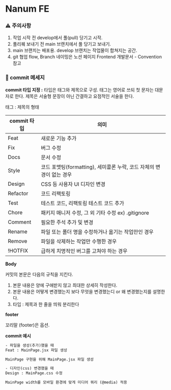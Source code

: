 # Nanum FE

### ⚠️ 주의사항
1. 작업 시작 전 develop에서 풀(pull) 당기고 시작.
2. 풀리퀘 보내기 전 main 브랜치에서 풀 당기고 보내기.
3. main 브랜치는 배포용. develop 브랜치는 작업물이 합쳐지는 공간.
4. git 협업 flow, Branch 네이밍은 노션 페이지 Frontend 개발문서 - Convention 참고


### 💬 commit 메세지

**commit 타입 지정 :** 타입은 태그와 제목으로 구성. 태그는 영어로 쓰되 첫 문자는 대문자로 한다. 제목은 서술형 문장이 아닌 간결하고 요점적인 서술을 한다.

태그 : 제목의 형태

| commit 타입 | 의미 |
| --- | --- |
| Feat | 새로운 기능 추가 |
| Fix | 버그 수정 |
| Docs | 문서 수정 |
| Style | 코드 포맷팅(formatting), 세미콜론 누락, 코드 자체의 변경이 없는 경우 |
| Design | CSS 등 사용자 UI 디자인 변경 |
| Refactor | 코드 리팩토링 |
| Test | 테스트 코드, 리팩토링 테스트 코드 추가 |
| Chore | 패키지 매니저 수정, 그 외 기타 수정 ex) .gitignore |
| Comment | 필요한 주석 추가 및 변경 |
| Rename | 파일 또는 폴더 명을 수정하거나 옮기는 작업만인 경우 |
| Remove | 파일을 삭제하는 작업만 수행한 경우 |
| !HOTFIX | 급하게 치명적인 버그를 고쳐야 하는 경우 |

**Body**

커밋의 본문은 다음의 규칙을 지킨다.
1. 본문 내용은 양에 구애받지 않고 최대한 상세히 작성한다.
2. 본문 내용은 어떻게 변경했는지 보다 무엇을 변경했는디 or 왜 변경했는지를 설명한다.
3. 타입 : 제목과 한 줄을 띄워 분리한다

**footer**

꼬리말 (footer)은 옵션.

**commit 예시**
```xml
- 파일을 생성(추가)했을 때
Feat : MainPage.jsx 파일 생성

MainPage 구현을 위해 MainPage.jsx 파일 생성

- 디자인(css) 변경했을 때
Design : MainPage.css 수정

MainPage width를 모바일 환경에 맞게 미디어 쿼리 (@media) 적용
```
